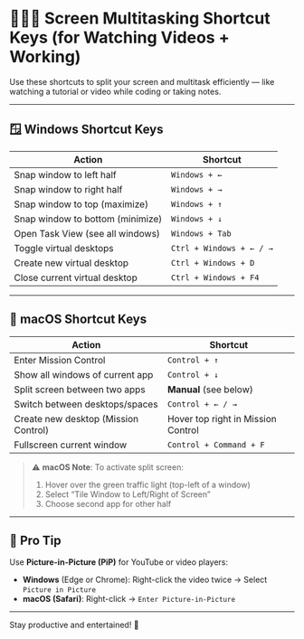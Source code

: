 # 🎥🧑‍💻 Screen Multitasking Shortcut Keys (for Watching Videos + Working)

Use these shortcuts to split your screen and multitask efficiently — like watching a tutorial or video while coding or taking notes.

---

## 🪟 Windows Shortcut Keys

| Action                           | Shortcut                 |
| -------------------------------- | ------------------------ |
| Snap window to left half         | `Windows + ←`            |
| Snap window to right half        | `Windows + →`            |
| Snap window to top (maximize)    | `Windows + ↑`            |
| Snap window to bottom (minimize) | `Windows + ↓`            |
| Open Task View (see all windows) | `Windows + Tab`          |
| Toggle virtual desktops          | `Ctrl + Windows + ← / →` |
| Create new virtual desktop       | `Ctrl + Windows + D`     |
| Close current virtual desktop    | `Ctrl + Windows + F4`    |

---

## 🍎 macOS Shortcut Keys

| Action                               | Shortcut                           |
| ------------------------------------ | ---------------------------------- |
| Enter Mission Control                | `Control + ↑`                      |
| Show all windows of current app      | `Control + ↓`                      |
| Split screen between two apps        | **Manual** (see below)             |
| Switch between desktops/spaces       | `Control + ← / →`                  |
| Create new desktop (Mission Control) | Hover top right in Mission Control |
| Fullscreen current window            | `Control + Command + F`            |

> ⚠️ **macOS Note**: To activate split screen:
> 1. Hover over the green traffic light (top-left of a window)
> 2. Select “Tile Window to Left/Right of Screen”
> 3. Choose second app for other half

---

## 🧠 Pro Tip

Use **Picture-in-Picture (PiP)** for YouTube or video players:
- **Windows** (Edge or Chrome): Right-click the video twice → Select `Picture in Picture`
- **macOS (Safari)**: Right-click → `Enter Picture-in-Picture`

---

Stay productive and entertained! 🚀
